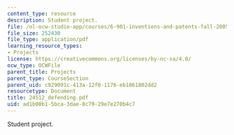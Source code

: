 ```yaml
---
content_type: resource
description: Student project.
file: /ol-ocw-studio-app/courses/6-901-inventions-and-patents-fall-2005/ad1b00b15bca3dae8c7929e7e270b4c7_24512_defending.pdf
file_size: 252430
file_type: application/pdf
learning_resource_types:
- Projects
license: https://creativecommons.org/licenses/by-nc-sa/4.0/
ocw_type: OCWFile
parent_title: Projects
parent_type: CourseSection
parent_uid: c929091c-413a-12f0-1176-eb1861802dd2
resourcetype: Document
title: 24512_defending.pdf
uid: ad1b00b1-5bca-3dae-8c79-29e7e270b4c7
---
```

Student project.